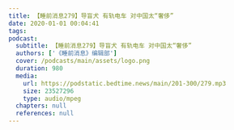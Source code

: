 ```yaml
---
title: 【睡前消息279】导盲犬 有轨电车 对中国太“奢侈”
date: 2020-01-01 00:04:41
tags:
podcast:
  subtitle: 【睡前消息279】导盲犬 有轨电车 对中国太“奢侈”
  authors: ['《睡前消息》编辑部']
  cover: /podcasts/main/assets/logo.png
  duration: 980
  media:
    url: https://podstatic.bedtime.news/main/201-300/279.mp3
    size: 23527296
    type: audio/mpeg
  chapters: null
  references: null
---
```

